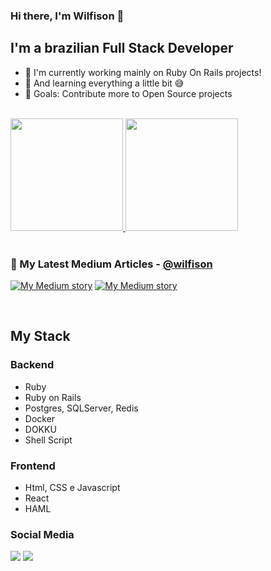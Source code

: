### Hi there, I'm Wilfison 👋


## I'm a brazilian Full Stack Developer

- 🔭 I'm currently working mainly on Ruby On Rails projects!
- 🌱 And learning everything a little bit 😅
- 🥅 Goals: Contribute more to Open Source projects

<br/>
<div>
  <a href="https://github.com/wilfison" style="width: 100%;">
    <img height="180em" src="https://github-readme-stats.vercel.app/api?username=wilfison&show_icons=true&theme=dracula&include_all_commits=true&count_private=true&hide_border=true"/>
    <img height="180em" src="https://github-readme-stats.vercel.app/api/top-langs/?username=wilfison&layout=compact&langs_count=7&theme=dracula&hide_border=true""/>
  </a>
</div>

<br/>

### 📝 My Latest Medium Articles - [@wilfison](https://medium.com/@wilfison)

[![My Medium story](https://medium-snippet-dc633c4f39a0.herokuapp.com/api/article.svg?username=@wilfison&index=0)](#)
[![My Medium story](https://medium-snippet-dc633c4f39a0.herokuapp.com/api/article.svg?username=@wilfison&index=1)](#)

<br/>

## My Stack
### Backend

- Ruby
- Ruby on Rails
- Postgres, SQLServer, Redis
- Docker
- DOKKU
- Shell Script

### Frontend
- Html, CSS e Javascript
- React
- HAML

### Social Media
 
<div style="display: block"> 
  <a href="https://instagram.com/wilfison" target="_blank"><img src="https://img.shields.io/badge/-Instagram-%23E4405F?style=for-the-badge&logo=instagram&logoColor=white" target="_blank"></a>
  <a href="https://www.linkedin.com/in/wilfison" target="_blank"><img src="https://img.shields.io/badge/-LinkedIn-%230077B5?style=for-the-badge&logo=linkedin&logoColor=white" target="_blank"></a> 
</div>
